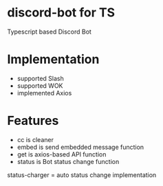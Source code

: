 # discord-bot for TS
Typescript based Discord Bot

# Implementation
- supported Slash
- supported WOK
- implemented Axios

# Features
- cc is cleaner
- embed is send embedded message function
- get is axios-based API function
- status is Bot status change function

status-charger = auto status change implementation

